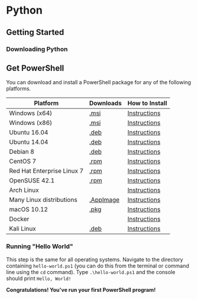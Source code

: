 # Python

## Getting Started

### Downloading Python
## Get PowerShell

You can download and install a PowerShell package for any of the following platforms.

| Platform                           | Downloads              | How to Install                |
| ---------------------------------- | ---------------------- | ----------------------------- |
| Windows (x64)                      | [.msi](https://github.com/PowerShell/PowerShell/releases/download/v6.0.0-beta.7/PowerShell-6.0.0-beta.7-win-x64.msi)  | [Instructions](https://github.com/PowerShell/PowerShell/blob/master/docs/installation/windows.md#msi)    |
| Windows (x86)                      | [.msi](https://github.com/PowerShell/PowerShell/releases/download/v6.0.0-beta.7/PowerShell-6.0.0-beta.7-win-x86.msi)  | [Instructions](https://github.com/PowerShell/PowerShell/blob/master/docs/installation/windows.md#msi)    |
| Ubuntu 16.04                       | [.deb](https://github.com/PowerShell/PowerShell/releases/download/v6.0.0-beta.7/powershell_6.0.0-beta.7-1ubuntu1.16.04.1_amd64.deb)    | [Instructions](https://github.com/PowerShell/PowerShell/blob/master/docs/installation/linux.md#ubuntu-1604)   |
| Ubuntu 14.04                       | [.deb](https://github.com/PowerShell/PowerShell/releases/download/v6.0.0-beta.7/powershell_6.0.0-beta.7-1ubuntu1.14.04.1_amd64.deb)    | [Instructions](https://github.com/PowerShell/PowerShell/blob/master/docs/installation/linux.md#ubuntu-1404)   |
| Debian 8                           | [.deb](https://github.com/PowerShell/PowerShell/releases/download/v6.0.0-beta.7/powershell_6.0.0-beta.7-1ubuntu1.14.04.1_amd64.deb)    | [Instructions](https://github.com/PowerShell/PowerShell/blob/master/docs/installation/linux.md#debian-8)       |
| CentOS 7                           | [.rpm](https://github.com/PowerShell/PowerShell/releases/download/v6.0.0-beta.7/powershell-6.0.0_beta.7-1.el7.x86_64.rpm)      | [Instructions](https://github.com/PowerShell/PowerShell/blob/master/docs/installation/linux.md#centos-7)     |
| Red Hat Enterprise Linux 7         | [.rpm](https://github.com/PowerShell/PowerShell/releases/download/v6.0.0-beta.7/powershell-6.0.0_beta.7-1.el7.x86_64.rpm)      | [Instructions](https://github.com/PowerShell/PowerShell/blob/master/docs/installation/linux.md#red-hat-enterprise-linux-rhel-7)      |
| OpenSUSE 42.1                      | [.rpm](https://github.com/PowerShell/PowerShell/releases/download/v6.0.0-beta.6/powershell-6.0.0_beta.6-1.suse.42.1.x86_64.rpm) | [Instructions](https://github.com/PowerShell/PowerShell/blob/master/docs/installation/linux.md#opensuse-421)|
| Arch Linux                         |                        | [Instructions](https://github.com/PowerShell/PowerShell/blob/master/docs/installation/linux.md#arch-linux)  |
| Many Linux distributions           | [.AppImage](https://github.com/PowerShell/PowerShell/releases/download/v6.0.0-beta.7/PowerShell-6.0.0-beta.7-x86_64.AppImage)     | [Instructions](https://github.com/PowerShell/PowerShell/blob/master/docs/installation/linux.md#linux-appimage)   |
| macOS 10.12                        | [.pkg](https://github.com/PowerShell/PowerShell/releases/download/v6.0.0-beta.7/powershell-6.0.0-beta.7-osx.10.12-x64.pkg)       | [Instructions](https://github.com/PowerShell/PowerShell/blob/master/docs/installation/linux.md#macos-1012)      |
| Docker                             |                        | [Instructions](https://github.com/PowerShell/PowerShell/blob/master/docker)     |
| Kali Linux                         | [.deb](https://github.com/PowerShell/PowerShell/releases/download/v6.0.0-beta.7/powershell_6.0.0-beta.7-1ubuntu1.16.04.1_amd64.deb)    | [Instructions](https://github.com/PowerShell/PowerShell/blob/master/docs/installation/linux.md#kali)       |


### Running "Hello World"
This step is the same for all operating systems. Navigate to the directory containing `hello-world.ps1` (you can do this from the terminal or command line using the `cd` command). Type `.\hello-world.ps1` and the console should print `Hello, World!`

**Congratulations! You've run your first PowerShell program!**